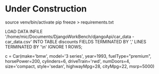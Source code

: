 # Under Construction

source venv/bin/activate
pip freeze > requirements.txt

LOAD DATA INFILE '/home/mic/Documents/DjangoWorkBench/djangoApi/car_data - car_data.csv' 
INTO TABLE discounts 
FIELDS TERMINATED BY ',' 
LINES TERMINATED BY '\n'
IGNORE 1 ROWS;


c = Car(make='bmw', model='3 series', year=1993, fuelType="premium", horsePower=200, cylinders=6, driveTrain='rwd', numDoors=4, size='compact, style='sedan', highwayMpg=28, cityMpg=22, msrp=5000)